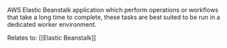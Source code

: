 
AWS Elastic Beanstalk application which perform operations or workflows that take a long time to complete, these tasks are best suited to be run in a dedicated worker environment.

Relates to: [[Elastic Beanstalk]]